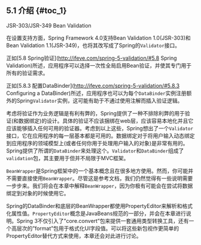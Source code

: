 ## 5.1 介绍 {#toc_1}

JSR-303/JSR-349 Bean Validation

在设置支持方面，Spring Framework 4.0支持Bean Validation 1.0\(JSR-303\)和Bean Validation 1.1\(JSR-349\)，也将其改写成了Spring的`Validator`接口。

正如[5.8 Spring验证](http://ifeve.com/spring-5-validation/#5.8 Spring Validation)所述，应用程序可以选择一次性全局启用Bean验证，并使其专门用于所有的验证需求。

正如[5.8.3 配置DataBinder](http://ifeve.com/spring-5-validation/#5.8.3 Configuring a DataBinder)所述，应用程序也可以为每个`DataBinder`实例注册额外的Spring`Validator`实例，这可能有助于不通过使用注解而插入验证逻辑。

考虑将验证作为业务逻辑是有利有弊的，Spring提供了一种不排除利弊的用于验证\(和数据绑定\)的设计。具体的验证不应该捆绑在web层，应该容易本地化并且它应该能够插入任何可用的验证器。考虑到以上这些，Spring想出了一个`Validator`接口，它在应用程序的每一层基本都是可用的。数据绑定对于将用户输入动态绑定到应用程序的领域模型上\(或者任何你用于处理用户输入的对象\)是非常有用的。Spring提供了所谓的`DataBinder`来处理这个。`Validator`和`DataBinder`组成了`validation`包，其主要用于但并不局限于MVC框架。

`BeanWrapper`是Spring框架中的一个基本概念且在很多地方使用。然而，你可能并不需要直接使用`BeanWrapper`。尽管这是参考文档，我们仍然觉得有一些说明需要一步步来。我们将会在本章中解释`BeanWrapper`，因为你极有可能会在尝试将数据绑定到对象的时候使用它。

Spring的DataBinder和底层的BeanWrapper都使用PropertyEditor来解析和格式化属性值。`PropertyEditor`概念是JavaBeans规范的一部分，并会在本章进行说明。Spring 3不仅引入了”core.convert”包来提供一套通用类型转换工具，还有一个高层次的”format”包用于格式化UI字段值。可以将这些新包视作更简单的PropertyEditor替代方式来使用，本章还会对此进行讨论。

